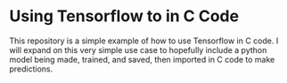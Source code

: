# Using Tensorflow to in C Code

This repository is a simple example of how to use Tensorflow in C code. I will expand on this very simple use case to hopefully include a python model being made, trained, and saved, then imported in C code to make predictions.
